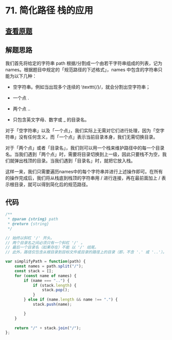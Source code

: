 # 71. 简化路径 栈的应用

## [查看原题](https://leetcode-cn.com/problems/simplify-path/)

## 解题思路

我们首先将给定的字符串 path 根据/分割成一个由若干字符串组成的列表，记为names。根据题目中规定的「规范路径的下述格式」，names 中包含的字符串只能为以下几种：

- 空字符串。例如当出现多个连续的 \texttt{/}/，就会分割出空字符串；

- 一个点 .

- 两个点 ..

- 只包含英文字母、数字或 _ 的目录名。

对于「空字符串」以及「一个点」，我们实际上无需对它们进行处理，因为「空字符串」没有任何含义，而「一个点」表示当前目录本身，我们无需切换目录。

对于「两个点」或者「目录名」，我们则可以用一个栈来维护路径中的每一个目录名。当我们遇到「两个点」时，需要将目录切换到上一级，因此只要栈不为空，我们就弹出栈顶的目录。当我们遇到「目录名」时，就把它放入栈。

这样一来，我们只需要遍历names中的每个字符串并进行上述操作即可。在所有的操作完成后，我们将从栈底到栈顶的字符串用 / 进行连接，再在最前面加上 / 表示根目录，就可以得到简化后的规范路径。

## 代码

```javascript
/**
 * @param {string} path
 * @return {string}
 */

// 始终以斜杠 '/' 开头。
// 两个目录名之间必须只有一个斜杠 '/' 。
// 最后一个目录名（如果存在）不能 以 '/' 结尾。
// 此外，路径仅包含从根目录到目标文件或目录的路径上的目录（即，不含 '.' 或 '..'）。

var simplifyPath = function(path) {
    const names = path.split("/");
    const stack = [];
    for (const name of names) {
        if (name === "..") {
            if (stack.length) {
                stack.pop();
            } 
        } else if (name.length && name !== ".") {
            stack.push(name);

        }
    }
    
    return "/" + stack.join("/");
};